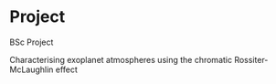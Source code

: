# Project
BSc Project

Characterising exoplanet atmospheres using the chromatic Rossiter-McLaughlin effect
